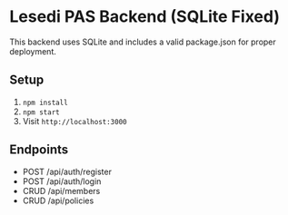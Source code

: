 # Lesedi PAS Backend (SQLite Fixed)

This backend uses SQLite and includes a valid package.json for proper deployment.

## Setup
1. `npm install`
2. `npm start`
3. Visit `http://localhost:3000`

## Endpoints
- POST /api/auth/register
- POST /api/auth/login
- CRUD /api/members
- CRUD /api/policies
